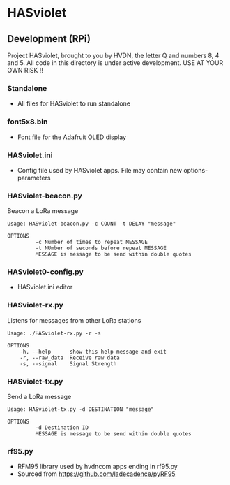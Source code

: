 # HASviolet

## Development (RPi)

Project HASviolet, brought to you by HVDN, the letter Q and numbers 8, 4 and 5. 
All code in this directory is under active development. USE AT YOUR OWN RISK !!

### Standalone
* All files for HASviolet to run standalone

### font5x8.bin
* Font file for the Adafruit OLED display

### HASviolet.ini
* Config file used by HASviolet apps. File may contain new options-parameters

### HASviolet-beacon.py
  Beacon a LoRa message

  ```
  Usage: HASviolet-beacon.py -c COUNT -t DELAY "message"

  OPTIONS
           -c Number of times to repeat MESSAGE
           -t NUmber of seconds before repeat MESSAGE
           MESSAGE is message to be send within double quotes
  ```

### HASviolet0-config.py
* HASviolet.ini editor

### HASviolet-rx.py
 Listens for messages from other LoRa stations

  ```
  Usage: ./HASviolet-rx.py -r -s

  OPTIONS
	  -h, --help      show this help message and exit
	  -r, --raw_data  Receive raw data
	  -s, --signal    Signal Strength
  ```

### HASviolet-tx.py
  Send a LoRa message

  ```
  Usage: HASviolet-tx.py -d DESTINATION "message"

  OPTIONS
           -d Destination ID
           MESSAGE is message to be send within double quotes
  ```
  
### rf95.py
* RFM95 library used by hvdncom apps ending in rf95.py
* Sourced from https://github.com/ladecadence/pyRF95


